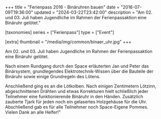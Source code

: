 +++
title = "Ferienpass 2016 - Binäruhren bauen"
date = "2016-07-09T19:36:00"
updated = "2024-03-22T23:42:00"
description = "Am 02. und 03. Juli haben Jugendliche im Rahmen der Ferienpassaktion eine Binäruhr gelötet."

[taxonomies]
series = ["Ferienpass"]
type = ["Event"]

[extra]
thumbnail = "/media/img/common/binaer_uhr.jpg"
+++

Am 02. und 03. Juli haben Jugendliche im Rahmen der Ferienpassaktion eine Binäruhr gelötet.

Nach einem Rundgang durch den Space erläuterten Jan und Peter das Binärsystem, grundlegendes Elektrotechnik-Wissen über
die Bauteile der Binäruhr sowie einige Grundregeln des Lötens.

Anschließend ging es an die Lötkolben. Nach einigen Zentimetern Lötzinn, abgeschnittenen Drähten und etwas Korrekturen
hielt schließlich jeder Teilnehmer eine funktionierende Binäruhr in den Händen. Zusätzlich zauberte Tjark für jeden noch
ein gelasertes Holzgehäuse für die Uhr. Abschließend gab es für alle Teilnehmer noch Space-Eigene Pommes. Vielen Dank an
alle Helfer!"

[//]: # (TODO: ADD GALLERY)
